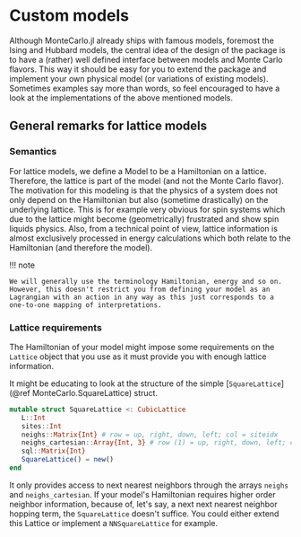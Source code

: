 # Custom models

Although MonteCarlo.jl already ships with famous models, foremost the Ising and Hubbard models, the central idea of the design of the package is to have a (rather) well defined interface between models and Monte Carlo flavors. This way it should be easy for you to extend the package and implement your own physical model (or variations of existing models). Sometimes examples say more than words, so feel encouraged to have a look at the implementations of the above mentioned models.

## General remarks for lattice models

### Semantics

For lattice models, we define a Model to be a Hamiltonian on a lattice. Therefore, the lattice is part of the model (and not the Monte Carlo flavor). The motivation for this modeling is that the physics of a system does not only depend on the Hamiltonian but also (sometime drastically) on the underlying lattice. This is for example very obvious for spin systems which due to the lattice might become (geometrically) frustrated and show spin liquids physics. Also, from a technical point of view, lattice information is almost exclusively processed in energy calculations which both relate to the Hamiltonian (and therefore the model).

!!! note

    We will generally use the terminology Hamiltonian, energy and so on. However, this doesn't restrict you from defining your model as an Lagrangian with an action in any way as this just corresponds to a one-to-one mapping of interpretations.

 ### Lattice requirements

 The Hamiltonian of your model might impose some requirements on the `Lattice` object that you use as it must provide you with enough lattice information.

 It might be educating to look at the structure of the simple [`SquareLattice`](@ref MonteCarlo.SquareLattice) struct.

 ```julia
 mutable struct SquareLattice <: CubicLattice
    L::Int
    sites::Int
    neighs::Matrix{Int} # row = up, right, down, left; col = siteidx
    neighs_cartesian::Array{Int, 3} # row (1) = up, right, down, left; cols (2,3) = cartesian siteidx
    sql::Matrix{Int}
    SquareLattice() = new()
end
```

It only provides access to next nearest neighbors through the arrays `neighs` and `neighs_cartesian`. If your model's Hamiltonian requires higher order neighbor information, because of, let's say, a next next nearest neighbor hopping term, the `SquareLattice` doesn't suffice. You could either extend this Lattice or implement a `NNSquareLattice` for example.
